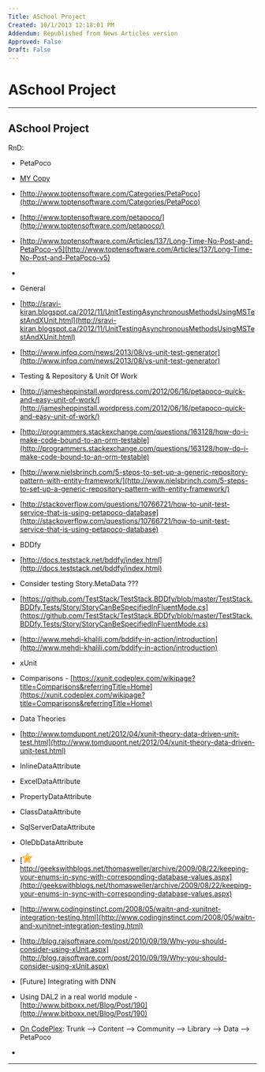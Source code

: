 ```yaml
---
Title: ASchool Project
Created: 10/1/2013 12:18:01 PM
Addendum: Republished from News Articles version
Approved: False
Draft: False
---
```

# ASchool Project

---

## ASchool Project


RnD:


- PetaPoco

 - [MY Copy](https://github.com/dagilleland/PetaPoco)
 - [http://www.toptensoftware.com/Categories/PetaPoco](http://www.toptensoftware.com/Categories/PetaPoco)
 - [http://www.toptensoftware.com/petapoco/](http://www.toptensoftware.com/petapoco/)
 - [http://www.toptensoftware.com/Articles/137/Long-Time-No-Post-and-PetaPoco-v5](http://www.toptensoftware.com/Articles/137/Long-Time-No-Post-and-PetaPoco-v5)
 - 

- General

 - [http://sravi-kiran.blogspot.ca/2012/11/UnitTestingAsynchronousMethodsUsingMSTestAndXUnit.html](http://sravi-kiran.blogspot.ca/2012/11/UnitTestingAsynchronousMethodsUsingMSTestAndXUnit.html)
 - [http://www.infoq.com/news/2013/08/vs-unit-test-generator](http://www.infoq.com/news/2013/08/vs-unit-test-generator)

- Testing & Repository & Unit Of Work

 - [http://jamesheppinstall.wordpress.com/2012/06/16/petapoco-quick-and-easy-unit-of-work/](http://jamesheppinstall.wordpress.com/2012/06/16/petapoco-quick-and-easy-unit-of-work/)
 - [http://programmers.stackexchange.com/questions/163128/how-do-i-make-code-bound-to-an-orm-testable](http://programmers.stackexchange.com/questions/163128/how-do-i-make-code-bound-to-an-orm-testable)
 - [http://www.nielsbrinch.com/5-steps-to-set-up-a-generic-repository-pattern-with-entity-framework/](http://www.nielsbrinch.com/5-steps-to-set-up-a-generic-repository-pattern-with-entity-framework/)
 - [http://stackoverflow.com/questions/10766721/how-to-unit-test-service-that-is-using-petapoco-database](http://stackoverflow.com/questions/10766721/how-to-unit-test-service-that-is-using-petapoco-database)

- BDDfy

 - [http://docs.teststack.net/bddfy/index.html](http://docs.teststack.net/bddfy/index.html)
 - Consider testing Story.MetaData ???

  - [https://github.com/TestStack/TestStack.BDDfy/blob/master/TestStack.BDDfy.Tests/Story/StoryCanBeSpecifiedInFluentMode.cs](https://github.com/TestStack/TestStack.BDDfy/blob/master/TestStack.BDDfy.Tests/Story/StoryCanBeSpecifiedInFluentMode.cs)

 - [http://www.mehdi-khalili.com/bddify-in-action/introduction](http://www.mehdi-khalili.com/bddify-in-action/introduction)

- xUnit

 - Comparisons - [https://xunit.codeplex.com/wikipage?title=Comparisons&referringTitle=Home](https://xunit.codeplex.com/wikipage?title=Comparisons&referringTitle=Home)
 - Data Theories

  - [http://www.tomdupont.net/2012/04/xunit-theory-data-driven-unit-test.html](http://www.tomdupont.net/2012/04/xunit-theory-data-driven-unit-test.html)
  - InlineDataAttribute
  - ExcelDataAttribute
  - PropertyDataAttribute
  - ClassDataAttribute
  - SqlServerDataAttribute
  - OleDbDataAttribute

 - [![Star](images/010/10/10/wlEmoticon-star.png)http://geekswithblogs.net/thomasweller/archive/2009/08/22/keeping-your-enums-in-sync-with-corresponding-database-values.aspx](http://geekswithblogs.net/thomasweller/archive/2009/08/22/keeping-your-enums-in-sync-with-corresponding-database-values.aspx)
 - [http://www.codinginstinct.com/2008/05/waitn-and-xunitnet-integration-testing.html](http://www.codinginstinct.com/2008/05/waitn-and-xunitnet-integration-testing.html)
 - [http://blog.rajsoftware.com/post/2010/09/19/Why-you-should-consider-using-xUnit.aspx](http://blog.rajsoftware.com/post/2010/09/19/Why-you-should-consider-using-xUnit.aspx)

- [Future] Integrating with DNN

 - Using DAL2 in a real world module - [http://www.bitboxx.net/Blog/Post/190](http://www.bitboxx.net/Blog/Post/190)
 - [On CodePlex](https://dotnetnuke.codeplex.com/SourceControl/latest#Trunk/Content/Community/Library/Data/RepositoryBase.cs): Trunk –> Content –> Community –> Library –> Data –> PetaPoco
 - 




---

